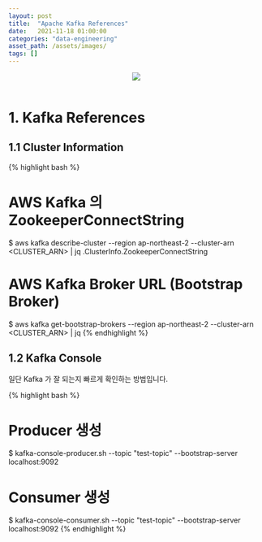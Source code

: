 ```yaml
---
layout: post 
title:  "Apache Kafka References"
date:   2021-11-18 01:00:00 
categories: "data-engineering"
asset_path: /assets/images/ 
tags: []
---
```


<header>
    <img src="{{ page.asset_path }}kafka_background.jpeg" class="center img-responsive img-rounded img-fluid">
</header>


# 1. Kafka References 

## 1.1 Cluster Information

{% highlight bash %}
# AWS Kafka 의 ZookeeperConnectString 
$ aws kafka describe-cluster --region ap-northeast-2 --cluster-arn <CLUSTER_ARN> | jq .ClusterInfo.ZookeeperConnectString

# AWS Kafka Broker URL (Bootstrap Broker)
$ aws kafka get-bootstrap-brokers --region ap-northeast-2 --cluster-arn <CLUSTER_ARN> | jq
{% endhighlight %}

## 1.2 Kafka Console

일단 Kafka 가 잘 되는지 빠르게 확인하는 방법입니다. 

{% highlight bash %}
# Producer 생성 
$ kafka-console-producer.sh --topic "test-topic" --bootstrap-server localhost:9092

# Consumer 생성 
$ kafka-console-consumer.sh --topic "test-topic" --bootstrap-server localhost:9092
{% endhighlight %}
